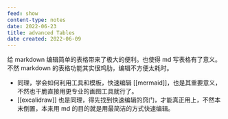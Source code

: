 ```yaml
---
feed: show
content-type: notes
date: 2022-06-23
title: advanced Tables
date created: 2022-06-09
---
```

给 markdown 编辑简单的表格带来了极大的便利。也使得 md 写表格有了意义。不然 markdown 的表格功能其实很鸡肋，编辑不方便太耗时。
- 同理，学会如何利用工具和模板，快速编辑 [[mermaid]]，也是其重要意义，不然也干脆直接用更专业的画图工具就行了。
- [[excalidraw]] 也是同理，得先找到快速编辑的窍门，才能真正用上，不然本末倒置，本来用 md 的目的就是用最简洁的方式快速编辑。
